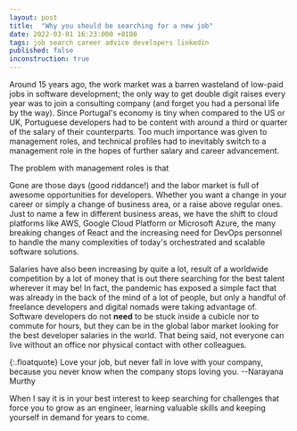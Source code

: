 ```yaml
---
layout: post
title:  "Why you should be searching for a new job"
date: 2022-03-01 16:23:000 +0100
tags: job search career advice developers linkedin
published: false
inconstruction: true
---
```


Around 15 years ago, the work market was a barren wasteland of low-paid jobs in software development; the only way to get double digit raises every year was to join a consulting company (and forget you had a personal life by the way). Since Portugal's economy is tiny when compared to the US or UK, Portuguese developers had to be content with around a third or quarter of the salary of their counterparts. Too much importance was given to management roles, and technical profiles had to inevitably switch to a management role in the hopes of further salary and career advancement.

The problem with management roles is that

Gone are those days (good riddance!) and the labor market is full of awesome opportunities for developers. Whether you want a change in your career or simply a change of business area, or a raise above regular ones. Just to name a few in different business areas, we have the shift to cloud platforms like AWS, Google Cloud Platform or Microsoft Azure, the many breaking changes of React and the increasing need for DevOps personnel to handle the many complexities of today's orchestrated and scalable software solutions.

Salaries have also been increasing by quite a lot, result of a worldwide competition by a lot of money that is out there searching for the best talent wherever it may be! In fact, the pandemic has exposed a simple fact that was already in the back of the mind of a lot of people, but only a handful of freelance developers and digital nomads were taking advantage of. Software developers do not __need__ to be stuck inside a cubicle nor to commute for hours, but they can be in the global labor market looking for the best developer salaries in the world. That being said, not everyone can live without an office nor physical contact with other colleagues. 

{:.floatquote}
Love your job, but never fall in love with your company, because you never know when the company stops loving you.
--Narayana Murthy

When I say it is in your best interest to keep searching for challenges that force you to grow as an engineer, learning valuable skills and keeping yourself in demand for years to come. 







